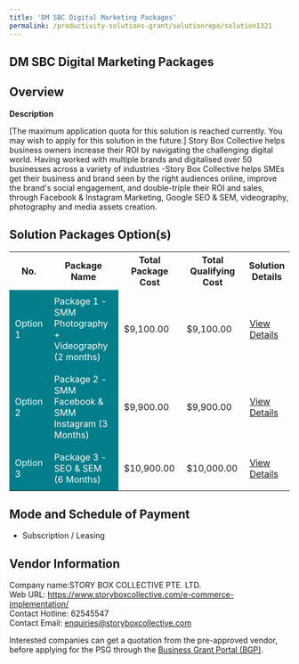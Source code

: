 ```yaml
---
title: 'DM SBC Digital Marketing Packages'
permalink: /productivity-solutions-grant/solutionrepo/solution1321
---
```


## DM SBC Digital Marketing Packages

## Overview

**Description**

[The maximum application quota for this solution is reached currently. You may wish to apply for this solution in the future.] Story Box Collective helps business owners increase their ROI by navigating the challenging digital world. Having worked with multiple brands and digitalised over 50 businesses across a variety of industries -Story Box Collective helps SMEs get their business and brand seen by the right audiences online, improve the brand's social engagement, and double-triple their ROI and sales, through Facebook & Instagram Marketing, Google SEO & SEM, videography, photography and media assets creation.

## Solution Packages Option(s)

<table>
<tr>
<th><b>No.</b></th>
<th><b>Package Name</b></th>
<th><b>Total Package Cost</b></th>
<th><b>Total Qualifying Cost</b></th>
<th><b>Solution Details</b></th>
</tr>
<tr>
<td style='padding: 10px; background-color: #037E8A; color: #FFFFFF;'>Option 1</td>
<td style='padding: 10px; background-color: #037E8A; color: #FFFFFF;'>Package 1 - SMM Photography + Videography  (2 months)</td>
<td style='padding: 10px;'>$9,100.00</td>
<td style='padding: 10px;'>$9,100.00</td>
<td style='padding: 10px;'><a href='/images/psg/StoryBox_Desensitised_Annex_3_Part_1.pdf' target='_blank'>View Details</a></td>
</tr>
<tr>
<td style='padding: 10px; background-color: #037E8A; color: #FFFFFF;'>Option 2</td>
<td style='padding: 10px; background-color: #037E8A; color: #FFFFFF;'>Package 2 - SMM Facebook & SMM Instagram (3 Months)</td>
<td style='padding: 10px;'>$9,900.00</td>
<td style='padding: 10px;'>$9,900.00</td>
<td style='padding: 10px;'><a href='/images/psg/StoryBox_Desensitised_Annex_3_Part_2.pdf' target='_blank'>View Details</a></td>
</tr>
<tr>
<td style='padding: 10px; background-color: #037E8A; color: #FFFFFF;'>Option 3</td>
<td style='padding: 10px; background-color: #037E8A; color: #FFFFFF;'>Package 3 - SEO & SEM (6 Months)</td>
<td style='padding: 10px;'>$10,900.00</td>
<td style='padding: 10px;'>$10,000.00</td>
<td style='padding: 10px;'><a href='/images/psg/StoryBox_Desensitised_Annex_3_Part_3.pdf' target='_blank'>View Details</a></td>
</tr>
</table>

## Mode and Schedule of Payment

 - Subscription / Leasing

## Vendor Information

 Company name:STORY BOX COLLECTIVE PTE. LTD.<br>Web URL: https://www.storyboxcollective.com/e-commerce-implementation/ <br>Contact Hotline: 62545547 <br>Contact Email: enquiries@storyboxcollective.com 

Interested companies can get a quotation from the pre-approved vendor, before applying for the PSG through the <a href='https://www.businessgrants.gov.sg/' target='_blank' rel='noopener'>Business Grant Portal (BGP)</a>.

<script src="/jquery/resize-tables.js"></script>
